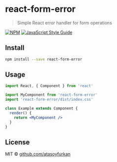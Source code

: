 # react-form-error

> Simple React error handler for form operations 

[![NPM](https://img.shields.io/npm/v/react-form-error.svg)](https://www.npmjs.com/package/react-form-error) [![JavaScript Style Guide](https://img.shields.io/badge/code_style-standard-brightgreen.svg)](https://standardjs.com)

## Install

```bash
npm install --save react-form-error
```

## Usage

```jsx
import React, { Component } from 'react'

import MyComponent from 'react-form-error'
import 'react-form-error/dist/index.css'

class Example extends Component {
  render() {
    return <MyComponent />
  }
}
```

## License

MIT © [github.com/atasoyfurkan](https://github.com/github.com/atasoyfurkan)
